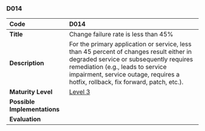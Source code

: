### D014

| **Code**           | **D014** |
| :--                | :--      |
| **Title**          | Change failure rate is less than 45% |
| **Description**    | For the primary application or service, less than 45 percent of changes result either in degraded service or subsequently requires remediation (e.g., leads to service impairment, service outage, requires a hotfix, rollback, fix forward, patch, etc.). |
| **Maturity Level** | [Level 3](/levels#level-3) |
| **Possible Implementations** | |
| **Evaluation**     | |
